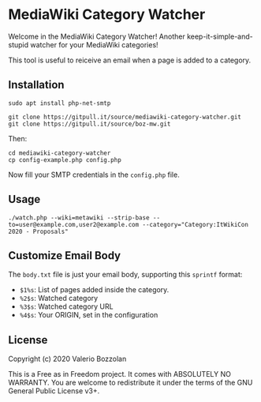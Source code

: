 # MediaWiki Category Watcher

Welcome in the MediaWiki Category Watcher! Another keep-it-simple-and-stupid watcher for your MediaWiki categories!

This tool is useful to reiceive an email when a page is added to a category.

## Installation


```
sudo apt install php-net-smtp
```

```
git clone https://gitpull.it/source/mediawiki-category-watcher.git
git clone https://gitpull.it/source/boz-mw.git
```

Then:

```
cd mediawiki-category-watcher
cp config-example.php config.php
```

Now fill your SMTP credentials in the `config.php` file.

## Usage

```
./watch.php --wiki=metawiki --strip-base --to=user@example.com,user2@example.com --category="Category:ItWikiCon 2020 - Proposals"
```

## Customize Email Body

The `body.txt` file is just your email body, supporting this `sprintf` format:

* `$1%s`: List of pages added inside the category.
* `%2$s`: Watched category
* `%3$s`: Watched category URL
* `%4$s`: Your ORIGIN, set in the configuration

## License

Copyright (c) 2020 Valerio Bozzolan

This is a Free as in Freedom project. It comes with ABSOLUTELY NO WARRANTY. You are welcome to redistribute it under the terms of the GNU General Public License v3+.
